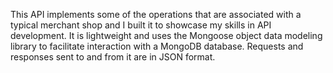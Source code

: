 This API implements some of the operations that are associated with a typical merchant shop and I built it to showcase my skills in API development. 
It is lightweight and uses the Mongoose object data modeling library to facilitate interaction with a MongoDB database. 
Requests and responses sent to and from it are in JSON format.

